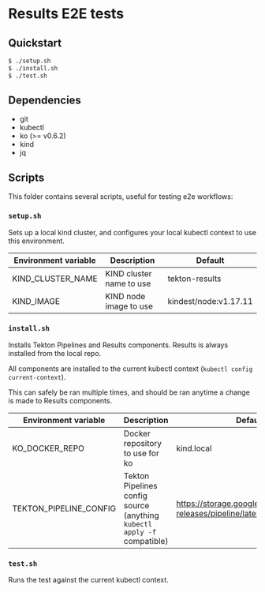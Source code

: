 # Results E2E tests

## Quickstart

```sh
$ ./setup.sh
$ ./install.sh
$ ./test.sh
```

## Dependencies

- git
- kubectl
- ko (>= v0.6.2)
- kind
- jq

## Scripts

This folder contains several scripts, useful for testing e2e workflows:

### `setup.sh`

Sets up a local kind cluster, and configures your local kubectl context to use
this environment.

| Environment variable | Description              | Default               |
| -------------------- | ------------------------ | --------------------- |
| KIND_CLUSTER_NAME    | KIND cluster name to use | tekton-results        |
| KIND_IMAGE           | KIND node image to use   | kindest/node:v1.17.11 |

### `install.sh`

Installs Tekton Pipelines and Results components. Results is always installed
from the local repo.

All components are installed to the current kubectl context
(`kubectl config current-context`).

This can safely be ran multiple times, and should be ran anytime a change is
made to Results components.

| Environment variable   | Description                                                             | Default                                                                     |
| ---------------------- | ----------------------------------------------------------------------- | --------------------------------------------------------------------------- |
| KO_DOCKER_REPO         | Docker repository to use for ko                                         | kind.local                                                                  |
| TEKTON_PIPELINE_CONFIG | Tekton Pipelines config source (anything `kubectl apply -f` compatible) | https://storage.googleapis.com/tekton-releases/pipeline/latest/release.yaml |

### `test.sh`

Runs the test against the current kubectl context.